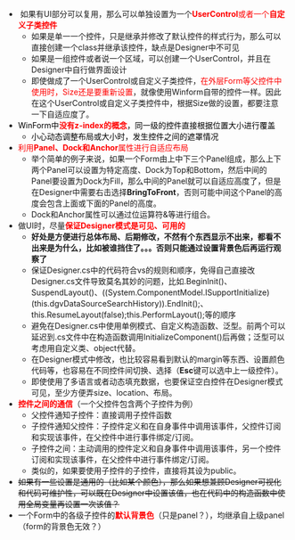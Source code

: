 <ul>
<li>&nbsp;如果有UI部分可以复用，那么可以单独设置为一个<span style="color: #ff0000;"><strong>UserControl</strong>或者一个<strong>自定义子类控件</strong></span>
<ul>
<li>如果是单一一个控件，只是继承并修改了默认控件的样式行为，那么可以直接创建一个class并继承该控件，缺点是Designer中不可见</li>
<li>如果是一组控件或者说一个区域，可以创建一个UserControl，并且在Designer中自行做界面设计</li>
<li>即使做成了一个UserControl或自定义子类控件，<span style="color: #ff0000;">在外层Form等父控件中使用时，</span><span style="color: #ff0000;">Size还是要重新设置</span>，就像使用Winform自带的控件一样。因此在这个UserControl或自定义子类控件中，根据Size做的设置，都要注意一下自适应度了。</li>
</ul>
</li>
<li><span style="color: #000000;">WinForm中<strong><span style="color: #ff0000;">没有z-index的概念</span></strong>，同一级的控件直接根据位置大小进行覆盖</span>
<ul>
<li><span style="color: #000000;">小心动态调整布局或大小时，发生控件之间的遮罩情况</span></li>
</ul>
</li>
<li><span style="color: #ff0000;">利用<strong>Panel、Dock和Anchor</strong>属性进行自适应布局</span>
<ul>
<li>举个简单的例子来说，如果一个Form由上中下三个Panel组成，那么上下两个Panel可以设置为特定高度、Dock为Top和Bottom，然后中间的Panel要设置为Dock为Fill，那么中间的Panel就可以自适应高度了，但是在Designer中需要右击选择<strong>BringToFront</strong>，否则可能中间这个Panel的高度会包含上面或下面的Panel的高度。</li>
<li>Dock和Anchor属性可以通过位运算符&amp;等进行组合。</li>
</ul>
</li>
<li>做UI时，尽量<span style="color: #ff0000;"><strong>保证Designer模式是可见、可用的</strong></span>
<ul>
<li><strong>好处是方便进行总体布局、后期修改，不然有个东西显示不出来，都看不出来是为什么，比如被谁挡住了。。。否则只能通过设置背景色后再运行观察了</strong></li>
<li>保证Designer.cs中的代码符合vs的规则和顺序，免得自己直接改Designer.cs文件导致莫名其妙的问题，比如.BeginInit()、SuspendLayout()、((System.ComponentModel.ISupportInitialize)(this.dgvDataSourceSearchHistory)).EndInit();、this.ResumeLayout(false);this.PerformLayout();等的顺序</li>
<li>避免在Designer.cs中使用单例模式、自定义构造函数、泛型。前两个可以延迟到.cs文件中在构造函数调用InitializeComponent()后再做；泛型可以考虑用自定义类、object代替。</li>
<li>在Designer模式中修改，也比较容易看到默认的margin等东西、设置颜色代码等，也容易在不同控件间切换、选择（<strong>Esc</strong>键可以选中上一级控件）。</li>
<li>即使使用了多语言或者动态填充数据，也要保证空白控件在Designer模式可见，至少方便弄size、location、布局。</li>
</ul>
</li>
<li><span style="color: #ff0000;"><strong>控件之间的通信</strong></span>（一个父控件包含两个子控件为例）
<ul>
<li>父控件通知子控件：直接调用子控件函数</li>
<li>子控件通知父控件：子控件定义和在自身事件中调用该事件，父控件订阅和实现该事件，在父控件中进行事件绑定/订阅。</li>
<li>子控件之间：主动调用的控件定义和自身事件中调用该事件，另一个控件订阅和实现该事件，在父控件中进行事件绑定/订阅。</li>
<li>类似的，如果要使用子控件的子控件，直接将其设为public。</li>
</ul>
</li>
<li><span style="text-decoration: line-through;">如果有一些设置是通用的（比如某个颜色），那么如果想兼顾Designer可视化和代码可维护性，可以既在Designer中设置该值，也在代码中的构造函数中使用全局变量再设置一次该值？</span></li>
<li>一个Form中的各级子控件的<span style="color: #ff0000;"><strong>默认背景色</strong></span>（只是panel？），均继承自上级panel（form的背景色无效？）</li>
</ul>